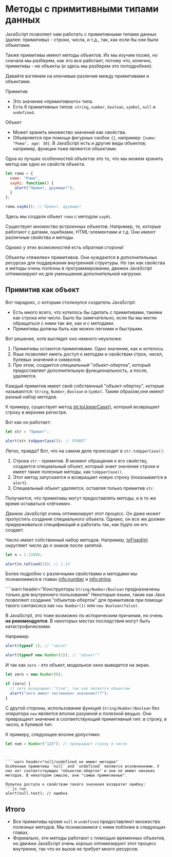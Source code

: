 # Методы с примитивными типами данных

JavaScript позволяет нам работать с примитивными типами данных (далее: примитивы) - строки, числа, и т.д., так, как если бы они были объектами.

Также примитивы имеют методы объектов. Их мы изучим позже, но сначала мы разберем, как это все работает, потому что, конечно, примитивы - не объекты (и здесь мы разберем это поподробнее).

Давайте взглянем на ключевые различия между примитивами и объектами.

Примитив

- Это значение «примитивного» типа.
- Есть 6 примитивных типов: `string`, `number`, `boolean`, `symbol`, `null` и `undefined`.

Объект

- Может хранить множество значений как свойства.
- Объявляется при помощи фигурных скобок `{}`, например: `{name: "Рома", age: 30}`. В JavaScript есть и другие виды объектов; например, функции тоже являются объектами.

Одна из лучших особенностей объектов это то, что мы можем хранить метод как одно из свойств объекта.

```js run
let roma = {
  name: "Рома",
  sayHi: function() {
    alert("Привет, дружище!");
  }
};

roma.sayHi(); // Привет, дружище!
```

Здесь мы создали объект `roma` с методом `sayHi`.

Существует множество встроенных объектов. Например, те, которые работают с датами, ошибками, HTML-элементами и т.д. Они имеют различные свойства и методы.

Однако у этих возможностей есть обратная сторона!

Объекты «тяжелее» примитивов. Они нуждаются в дополнительных ресурсах для поддержания внутренней структуры. Но так как свойства и методы очень полезны в программировании, движки JavaScript оптимизируют их для уменьшения дополнительной нагрузки.

## Примитив как объект

Вот парадокс, с которым столкнулся создатель JavaScript:

- Есть много всего, что хотелось бы сделать с примитивами, такими как строка или число. Было бы замечательно, если бы мы могли обращаться с ними так же, как и с методами.
- Примитивы должны быть как можно легкими и быстрыми.

Вот решение, хотя выглядит оно немного неуклюже:

1. Примитивы остаются примитивами. Одно значение, как и хотелось.
2. Язык позволяет иметь доступ к методам и свойствам строк, чисел, булевых значений и символов.
3. При этом, создается специальный "объект-обертка", который предоставляет дополнительную функциональность, а после, удаляется.

Каждый примитив имеет свой собственный "объект-обертку", которые называются: `String`, `Number`, `Boolean` и `Symbol`. Таким образом,они имеют разный набор методов.

К примеру, существует метод [str.toUpperCase()](https://developer.mozilla.org/ru/docs/Web/JavaScript/Reference/Global_Objects/String/toUpperCase), который возвращает cтроку в верхнем регистре.

Вот как он работает:

```js run
let str = "Привет";

alert(str.toUpperCase()); // ПРИВЕТ
```

Легко, правда? Вот, что на самом деле происходит в `str.toUpperCase()`:

1. Строка `str` - примитив. В момент обращения к его свойству, создается специальный объект, который знает значение строки и имеет такие полезные методы, как `toUpperCase()`.
2. Этот метод запускается и возвращает новую строку (показывается в `alert`).
3. Специальный объект удаляется, оставляя только примитив `str`.

Получается, что примитивы могут предоставлять методы, и в то же время оставаться «лёгкими».

Движок JavaScript очень оптимизирует этот процесс. Он даже может пропустить создание специального объекта. Однако, он все же должен придерживаться спецификаций и работать так, как будто он его создает.

Число имеет собственный набор методов. Например, [toFixed(n)](https://developer.mozilla.org/ru/docs/Web/JavaScript/Reference/Global_Objects/Number/toFixed) округляет число до n знаков после запятой.

```js run
let n = 1.23456;

alert(n.toFixed(2)); // 1.23
```

Более подробно с различными свойствами и методами мы познакомимся в главах <info:number> и <info:string>.


````warn header="Конструкторы `String/Number/Boolean` предназначены только для внутреннего пользования"
Некоторые языки, такие как Java позволяют создание "объектов-оберток" для примитивов при помощи такого синтаксиса как `new Number(1)` или `new Boolean(false)`.

В JavaScript, это тоже возможно по историческим причинам, но очень **не рекомендуется**. В некоторых местах последствия могут быть катастрофическими.

Например:

```js run
alert(typeof 1); // "число"

alert(typeof new Number(1)); // "объект"!
```

И так как `zero` - это объект, модальное окно выведется на экран.

```js run
let zero = new Number(0);

if (zero) {
  // zero возвращает "true", так как является объектом
  alert("zero имеет «истинное» значение?!?");
}
```

С другой стороны, использование функций `String/Number/Boolean` без оператора `new` является вполне разумной и полезной вещью. Они превращают значение в соответствующий примитивный тип: в строку, в число, в булевой тип.

К примеру, следующее вполне допустимо:

```js
let num = Number("123"); // превращает строку в число
```
`````


````warn header="null/undefined не имеют методов"
Особенные примитивы `null` and `undefined` являются исключениями. У них нет соответствующих "объектов-оберток" и они не имеют никаких методов. В некотором смысле, они "самые примитивные".

Попытка доступа к свойствам такого значения возвратит ошибку:
```js run
alert(null.test); // ошибка
`````

## Итого

- Все примитивы кроме `null` и `undefined` предоставляют множество полезных методов. Мы познакомимся с ними поближе в следующих главах.
- Формально, эти методы работают с помощью временных объектов, но движки JavaScript очень хорошо оптимизируют этот процесс внутренне, так что их вызов не требует много ресурсов.
